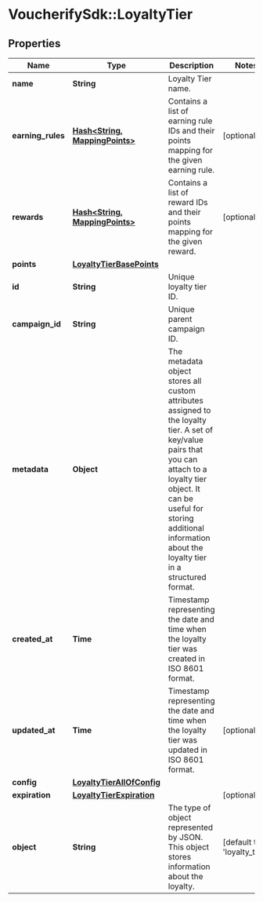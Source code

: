 # VoucherifySdk::LoyaltyTier

## Properties

| Name | Type | Description | Notes |
| ---- | ---- | ----------- | ----- |
| **name** | **String** | Loyalty Tier name. |  |
| **earning_rules** | [**Hash&lt;String, MappingPoints&gt;**](MappingPoints.md) | Contains a list of earning rule IDs and their points mapping for the given earning rule. | [optional] |
| **rewards** | [**Hash&lt;String, MappingPoints&gt;**](MappingPoints.md) | Contains a list of reward IDs and their points mapping for the given reward. | [optional] |
| **points** | [**LoyaltyTierBasePoints**](LoyaltyTierBasePoints.md) |  |  |
| **id** | **String** | Unique loyalty tier ID. |  |
| **campaign_id** | **String** | Unique parent campaign ID. |  |
| **metadata** | **Object** | The metadata object stores all custom attributes assigned to the loyalty tier. A set of key/value pairs that you can attach to a loyalty tier object. It can be useful for storing additional information about the loyalty tier in a structured format. |  |
| **created_at** | **Time** | Timestamp representing the date and time when the loyalty tier was created in ISO 8601 format. |  |
| **updated_at** | **Time** | Timestamp representing the date and time when the loyalty tier was updated in ISO 8601 format. | [optional] |
| **config** | [**LoyaltyTierAllOfConfig**](LoyaltyTierAllOfConfig.md) |  |  |
| **expiration** | [**LoyaltyTierExpiration**](LoyaltyTierExpiration.md) |  | [optional] |
| **object** | **String** | The type of object represented by JSON. This object stores information about the loyalty. | [default to &#39;loyalty_tier&#39;] |

